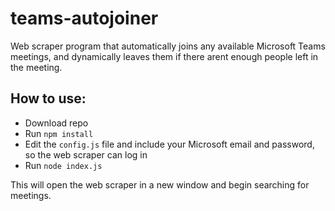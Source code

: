 # teams-autojoiner

Web scraper program that automatically joins any available Microsoft Teams meetings, and dynamically leaves them if there arent enough people left in the meeting.

## How to use:
* Download repo
* Run `npm install`
* Edit the `config.js` file and include your Microsoft email and password, so the web scraper can log in
* Run `node index.js`

This will open the web scraper in a new window and begin searching for meetings.
